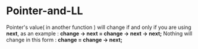 # Pointer-and-LL

Pointer's value( in another function ) will change if and only if you are using **next**, as an example : **change -> next = change -> next -> next;** Nothing will change in this form : **change = change -> next;**
